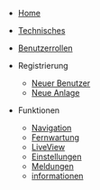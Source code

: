 * [Home](de-de/README)

* [Technisches](de-de/technical)  
* [Benutzerrollen](de-de/role)  
* Registrierung
    * [Neuer Benutzer](de-de/newUser)
    * [Neue Anlage](de-de/newSystem)

* Funktionen
    * [Navigation](de-de/navi)
    * [Fernwartung](de-de/vnc)
    * [LiveView](de-de/liveview)
    * [Einstellungen](de-de/settings)
    * [Meldungen](de-de/email)
    * [informationen](de-de/info)



